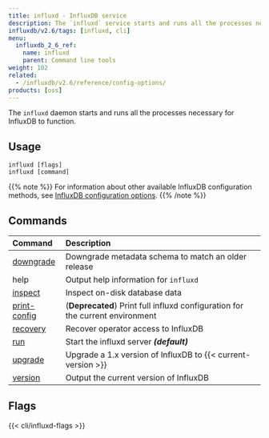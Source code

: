 ```yaml
---
title: influxd - InfluxDB service
description: The `influxd` service starts and runs all the processes necessary for InfluxDB to function.
influxdb/v2.6/tags: [influxd, cli]
menu:
  influxdb_2_6_ref:
    name: influxd
    parent: Command line tools
weight: 102
related:
  - /influxdb/v2.6/reference/config-options/
products: [oss]
---
```


The `influxd` daemon starts and runs all the processes necessary for InfluxDB to function.

## Usage

```
influxd [flags]
influxd [command]
```

{{% note %}}
For information about other available InfluxDB configuration methods, see
[InfluxDB configuration options](/influxdb/v2.6/reference/config-options/).
{{% /note %}}

## Commands

| Command                                                            | Description                                                  |
| :----------------------------------------------------------------- | :----------------------------------------------------------- |
| [downgrade](/influxdb/v2.6/reference/cli/influxd/downgrade/)       | Downgrade metadata schema to match an older release          |
| help                                                               | Output help information for `influxd`                        |
| [inspect](/influxdb/v2.6/reference/cli/influxd/inspect/)           | Inspect on-disk database data                                |
| [print-config](/influxdb/v2.6/reference/cli/influxd/print-config/) | (**Deprecated**) Print full influxd configuration for the current environment |
| [recovery](/influxdb/v2.6/reference/cli/influxd/recovery/)         | Recover operator access to InfluxDB                          |
| [run](/influxdb/v2.6/reference/cli/influxd/run/)                   | Start the influxd server _**(default)**_                     |
| [upgrade](/influxdb/v2.6/reference/cli/influxd/upgrade/)           | Upgrade a 1.x version of InfluxDB to {{< current-version >}} |
| [version](/influxdb/v2.6/reference/cli/influxd/version/)           | Output the current version of InfluxDB                       |

## Flags

<!-- Influxd flags are maintained in data/influxd_flags.yml -->
{{< cli/influxd-flags >}}
